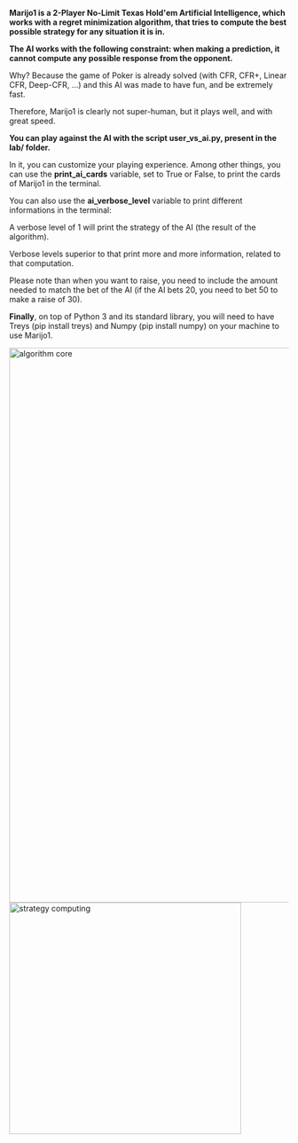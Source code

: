 **Marijo1 is a 2-Player No-Limit Texas Hold'em Artificial Intelligence, which works with a regret minimization algorithm, that tries to compute the best possible strategy for any situation it is in.**

**The AI works with the following constraint: when making a prediction, it cannot compute any possible response from the opponent.**

Why? Because the game of Poker is already solved (with CFR, CFR+, Linear CFR, Deep-CFR, ...) and this AI was made to have fun, and be extremely fast.

Therefore, Marijo1 is clearly not super-human, but it plays well, and with great speed.

**You can play against the AI with the script user_vs_ai.py, present in the lab/ folder.**

In it, you can customize your playing experience. Among other things, you can use the **print_ai_cards** variable, set to True or False, to print the cards of Marijo1 in the terminal.

You can also use the **ai_verbose_level** variable to print different informations in the terminal:

A verbose level of 1 will print the strategy of the AI (the result of the algorithm).

Verbose levels superior to that print more and more information, related to that computation.

Please note than when you want to raise, you need to include the amount needed to match the bet of the AI (if the AI bets 20, you need to bet 50 to make a raise of 30).

**Finally**, on top of Python 3 and its standard library, you will need to have Treys (pip install treys) and Numpy (pip install numpy) on your machine to use Marijo1.

<img width="1001" alt="algorithm core" src="https://github.com/user-attachments/assets/aff99831-77f0-41a3-988c-8077d0699ff8" />

<img width="418" alt="strategy computing" src="https://github.com/user-attachments/assets/2b309844-b96d-48be-9b48-8bf017a307e9" />
